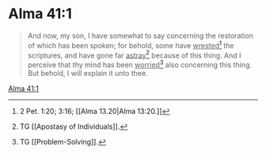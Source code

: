 # Alma 41:1

> And now, my son, I have somewhat to say concerning the restoration of which has been spoken; for behold, some have <u>wrested</u>[^a] the scriptures, and have gone far <u>astray</u>[^b] because of this thing. And I perceive that thy mind has been <u>worried</u>[^c] also concerning this thing. But behold, I will explain it unto thee.

[Alma 41:1](https://www.churchofjesuschrist.org/study/scriptures/bofm/alma/41?lang=eng&id=p1#p1)


[^a]: 2 Pet. 1:20; 3:16; [[Alma 13.20|Alma 13:20.]]
[^b]: TG [[Apostasy of Individuals]].
[^c]: TG [[Problem-Solving]].
